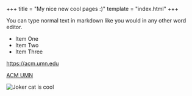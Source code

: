 +++
title = "My nice new cool pages :)"
template = "index.html"
+++

You can type normal text in markdown like you would in any other word editor.

- Item One
- Item Two
- Item Three

<https://acm.umn.edu>

[ACM UMN](https://acm.umn.edu)

![Joker cat is cool](/images/jokercat.jpg)

